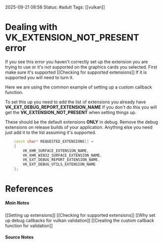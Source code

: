 2025-09-21 08:56
Status: #adult 
Tags: [[vulkan]]
# Dealing with VK_EXTENSION_NOT_PRESENT error

If you see this error you haven't correctly set up the extension you are trying to use or it's not supported on the graphics cards you selected. First make sure it's supported [[Checking for supported extensions]] If it is supported you will need to turn it. 

Here we are using the common example of setting up a custom callback function.

To set this up you need to add the list of extensions you already have **VK_EXT_DEBUG_REPORT_EXTENSION_NAME** If you don't do this you will get the **VK_EXTENSION_NOT_PRESENT** when setting things up.

These should be the default extensions **ONLY** in debug. Remove the debug extensions on release builds of your application. Anything else you need just add it to the list assuming it's supported.
```c++
	const char* REQUESTED_EXTENSIONS[] =
    {
        VK_KHR_SURFACE_EXTENSION_NAME,
        VK_KHR_WIN32_SURFACE_EXTENSION_NAME,
        VK_EXT_DEBUG_REPORT_EXTENSION_NAME,
        VK_EXT_DEBUG_UTILS_EXTENSION_NAME
    };
```

# References
##### Main Notes
[[Setting up extensions]]
[[Checking for supported extensions]]
[[Why set up debug callbacks for vulkan validation]]
[[Creating the custom callback function for validation]]
#### Source Notes
